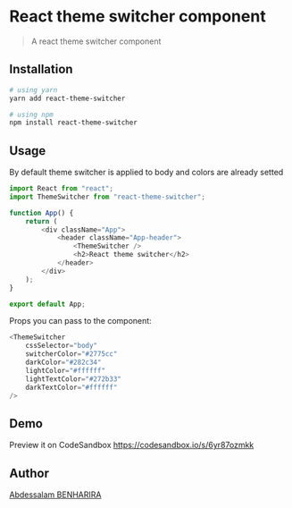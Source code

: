 # React theme switcher component

> A react theme switcher component

## Installation

```bash
# using yarn
yarn add react-theme-switcher

# using npm
npm install react-theme-switcher
```

## Usage

By default theme switcher is applied to body and colors are already setted

```js
import React from "react";
import ThemeSwitcher from "react-theme-switcher";

function App() {
	return (
		<div className="App">
			<header className="App-header">
				<ThemeSwitcher />
				<h2>React theme switcher</h2>
			</header>
		</div>
	);
}

export default App;
```

Props you can pass to the component:

```js
<ThemeSwitcher
	cssSelector="body"
	switcherColor="#2775cc"
	darkColor="#282c34"
	lightColor="#ffffff"
	lightTextColor="#272b33"
	darkTextColor="#ffffff"
/>
```

## Demo

Preview it on CodeSandbox <https://codesandbox.io/s/6yr87ozmkk>

## Author

[Abdessalam BENHARIRA](https://github.com/Abdessalam98)
